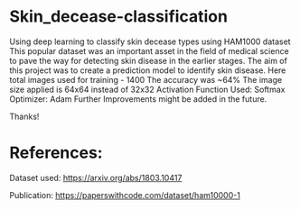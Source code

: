 # Skin_decease-classification
Using deep learning to classify skin decease types using HAM1000 dataset
This popular dataset was an important asset in the field of medical science to pave the way for detecting skin disease in the earlier stages. The aim of this project was to create a prediction model to identify skin disease. 
Here total images used for training - 1400 
The accuracy was ~64%
The image size applied is 64x64 instead of 32x32
Activation Function Used: Softmax
Optimizer: Adam
Further Improvements might be added in the future.

Thanks!
# References:
Dataset used: https://arxiv.org/abs/1803.10417

Publication: https://paperswithcode.com/dataset/ham10000-1
